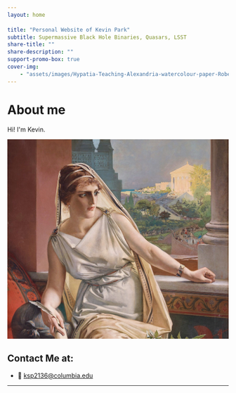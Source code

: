 ```yaml
---
layout: home

title: "Personal Website of Kevin Park"
subtitle: Supermassive Black Hole Binaries, Quasars, LSST
share-title: ""
share-description: ""
support-promo-box: true
cover-img:
    - "assets/images/Hypatia-Teaching-Alexandria-watercolour-paper-Robert-Trewick.jpg"
---
```


# About me

Hi! I'm Kevin.

![Hypatia of Alexandria](assets/images/file-hypatia-by-julius-kronberg-1889-1608099105.jpg)

## Contact Me at:

- 📧 [ksp2136@columbia.edu](mailto:ksp2136@columbia.edu)
---
